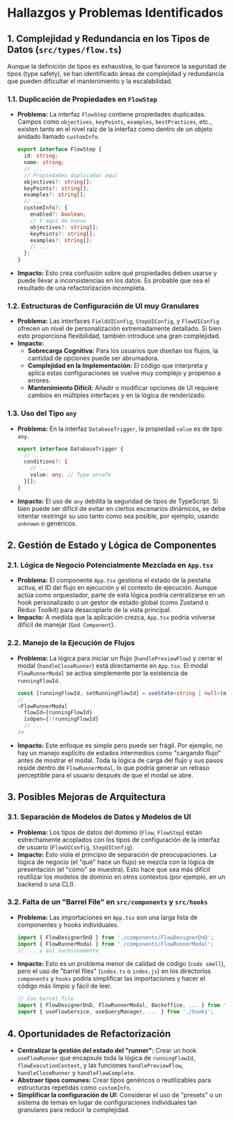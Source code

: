 # Hallazgos y Problemas Identificados

## 1. Complejidad y Redundancia en los Tipos de Datos (`src/types/flow.ts`)

Aunque la definición de tipos es exhaustiva, lo que favorece la seguridad de tipos (type safety), se han identificado áreas de complejidad y redundancia que pueden dificultar el mantenimiento y la escalabilidad.

### 1.1. Duplicación de Propiedades en `FlowStep`

-   **Problema:** La interfaz `FlowStep` contiene propiedades duplicadas. Campos como `objectives`, `keyPoints`, `examples`, `bestPractices`, etc., existen tanto en el nivel raíz de la interfaz como dentro de un objeto anidado llamado `customInfo`.

    ```typescript
    export interface FlowStep {
      id: string;
      name: string;
      // ...
      // Propiedades duplicadas aquí
      objectives?: string[];
      keyPoints?: string[];
      examples?: string[];
      // ...
      customInfo?: {
        enabled?: boolean;
        // Y aquí de nuevo
        objectives?: string[];
        keyPoints?: string[];
        examples?: string[];
        // ...
      };
    }
    ```

-   **Impacto:** Esto crea confusión sobre qué propiedades deben usarse y puede llevar a inconsistencias en los datos. Es probable que sea el resultado de una refactorización incompleta.

### 1.2. Estructuras de Configuración de UI muy Granulares

-   **Problema:** Las interfaces `FieldUIConfig`, `StepUIConfig`, y `FlowUIConfig` ofrecen un nivel de personalización extremadamente detallado. Si bien esto proporciona flexibilidad, también introduce una gran complejidad.
-   **Impacto:**
    -   **Sobrecarga Cognitiva:** Para los usuarios que diseñan los flujos, la cantidad de opciones puede ser abrumadora.
    -   **Complejidad en la Implementación:** El código que interpreta y aplica estas configuraciones se vuelve muy complejo y propenso a errores.
    -   **Mantenimiento Difícil:** Añadir o modificar opciones de UI requiere cambios en múltiples interfaces y en la lógica de renderizado.

### 1.3. Uso del Tipo `any`

-   **Problema:** En la interfaz `DatabaseTrigger`, la propiedad `value` es de tipo `any`.

    ```typescript
    export interface DatabaseTrigger {
      // ...
      conditions?: {
        // ...
        value: any; // Type unsafe
      }[];
    }
    ```

-   **Impacto:** El uso de `any` debilita la seguridad de tipos de TypeScript. Si bien puede ser difícil de evitar en ciertos escenarios dinámicos, se debe intentar restringir su uso tanto como sea posible, por ejemplo, usando `unknown` o genéricos.

## 2. Gestión de Estado y Lógica de Componentes

### 2.1. Lógica de Negocio Potencialmente Mezclada en `App.tsx`

-   **Problema:** El componente `App.tsx` gestiona el estado de la pestaña activa, el ID del flujo en ejecución y el contexto de ejecución. Aunque actúa como orquestador, parte de esta lógica podría centralizarse en un hook personalizado o un gestor de estado global (como Zustand o Redux Toolkit) para desacoplarlo de la vista principal.
-   **Impacto:** A medida que la aplicación crezca, `App.tsx` podría volverse difícil de manejar (`God Component`).

### 2.2. Manejo de la Ejecución de Flujos

-   **Problema:** La lógica para iniciar un flujo (`handlePreviewFlow`) y cerrar el modal (`handleCloseRunner`) está directamente en `App.tsx`. El modal `FlowRunnerModal` se activa simplemente por la existencia de `runningFlowId`.

    ```typescript
    const [runningFlowId, setRunningFlowId] = useState<string | null>(null);
    // ...
    <FlowRunnerModal
      flowId={runningFlowId}
      isOpen={!!runningFlowId}
      // ...
    />
    ```

-   **Impacto:** Este enfoque es simple pero puede ser frágil. Por ejemplo, no hay un manejo explícito de estados intermedios como "cargando flujo" antes de mostrar el modal. Toda la lógica de carga del flujo y sus pasos reside dentro de `FlowRunnerModal`, lo que podría generar un retraso perceptible para el usuario después de que el modal se abre.

## 3. Posibles Mejoras de Arquitectura

### 3.1. Separación de Modelos de Datos y Modelos de UI

-   **Problema:** Los tipos de datos del dominio (`Flow`, `FlowStep`) están estrechamente acoplados con los tipos de configuración de la interfaz de usuario (`FlowUIConfig`, `StepUIConfig`).
-   **Impacto:** Esto viola el principio de separación de preocupaciones. La lógica de negocio (el "qué" hace un flujo) se mezcla con la lógica de presentación (el "cómo" se muestra). Esto hace que sea más difícil reutilizar los modelos de dominio en otros contextos (por ejemplo, en un backend o una CLI).

### 3.2. Falta de un "Barrel File" en `src/components` y `src/hooks`

-   **Problema:** Las importaciones en `App.tsx` son una larga lista de componentes y hooks individuales.

    ```typescript
    import { FlowDesignerDnD } from './components/FlowDesignerDnD';
    import { FlowRunnerModal } from './components/FlowRunnerModal';
    // ... y así sucesivamente
    ```

-   **Impacto:** Esto es un problema menor de calidad de código (`code smell`), pero el uso de "barrel files" (`index.ts` o `index.js`) en los directorios `components` y `hooks` podría simplificar las importaciones y hacer el código más limpio y fácil de leer.

    ```typescript
    // Con barrel file
    import { FlowDesignerDnD, FlowRunnerModal, Backoffice, ... } from './components';
    import { useFlowService, useQueryManager, ... } from './hooks';
    ```

## 4. Oportunidades de Refactorización

-   **Centralizar la gestión del estado del "runner":** Crear un hook `useFlowRunner` que encapsule toda la lógica de `runningFlowId`, `flowExecutionContext`, y las funciones `handlePreviewFlow`, `handleCloseRunner` y `handleFlowComplete`.
-   **Abstraer tipos comunes:** Crear tipos genéricos o reutilizables para estructuras repetidas como `customInfo`.
-   **Simplificar la configuración de UI:** Considerar el uso de "presets" o un sistema de temas en lugar de configuraciones individuales tan granulares para reducir la complejidad.
